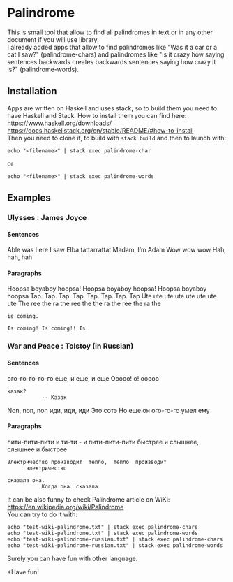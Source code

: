 # Palindrome

This is small tool that allow to find all palindromes in text or in any other document if you will use library.  
I already added apps that allow to find palindromes like "Was it a car or a cat I saw?" (palindrome-chars) and palindromes like "Is it crazy how saying sentences backwards creates backwards sentences saying how crazy it is?" (palindrome-words).  

## Installation

Apps are written on Haskell and uses stack, so to build them you need to have Haskell and Stack. How to install them you can find here:
https://www.haskell.org/downloads/  
https://docs.haskellstack.org/en/stable/README/#how-to-install  
Then you need to clone it, to build with `stack build` and then to launch with:  
```
echo "<filename>" | stack exec palindrome-char
```
or  
```
echo "<filename>" | stack exec palindrome-words
```

## Examples

### Ulysses : James Joyce
#### Sentences

Able was I ere I saw Elba
tattarrattat
Madam, I’m Adam
Wow wow wow
Hah, hah, hah

#### Paragraphs

Hoopsa boyaboy hoopsa! Hoopsa boyaboy hoopsa! Hoopsa boyaboy hoopsa
Tap. Tap. Tap. Tap. Tap. Tap. Tap. Tap
Ute ute ute ute ute ute ute ute
The ree the ra the ree the
the ra the ree the ra the
```
is coming.

Is coming! Is coming!! Is
```

### War and Peace : Tolstoy (in Russian)
#### Sentences

ого-го-го-го-го
еще, и еще, и еще
Ооооо!  о!  ооооо
```
казак?
           -- Казак
```
Non, non,  non
иди,  иди,  иди
Это сотэ
Но еще он
ого-го-го
умел  ему

#### Paragraphs

пити-пити-пити  и  ти-ти   -  и  пити-пити-пити
быстрее и слышнее, слышнее и быстрее
```
Электричество производит  тепло,  тепло  производит
      электричество
```
```
сказала она.
           Когда она  сказала
```

It can be also funny to check Palindrome article on WiKi:  
https://en.wikipedia.org/wiki/Palindrome  
You can try to do it with:  
```
echo "test-wiki-palindrome.txt" | stack exec palindrome-chars
echo "test-wiki-palindrome.txt" | stack exec palindrome-words
echo "test-wiki-palindrome-russian.txt" | stack exec palindrome-chars
echo "test-wiki-palindrome-russian.txt" | stack exec palindrome-words
```

Surely you can have fun with other language.

*Have fun!
